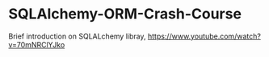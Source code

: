 # SQLAlchemy-ORM-Crash-Course
Brief introduction on SQLALchemy libray, https://www.youtube.com/watch?v=70mNRClYJko
